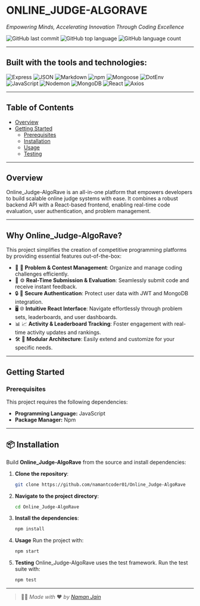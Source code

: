 # ONLINE_JUDGE-ALGORAVE

*Empowering Minds, Accelerating Innovation Through Coding Excellence*

![GitHub last commit](https://img.shields.io/github/last-commit/namanthecoder01/Online_Judge-AlgoRave) ![GitHub top language](https://img.shields.io/github/languages/top/namanthecoder01/Online_Judge-AlgoRave) ![GitHub language count](https://img.shields.io/github/languages/count/namanthecoder01/Online_Judge-AlgoRave)

---

## Built with the tools and technologies:

![Express](https://img.shields.io/badge/-Express-black?logo=express) 
![JSON](https://img.shields.io/badge/-JSON-black?logo=json) 
![Markdown](https://img.shields.io/badge/-Markdown-black?logo=markdown) 
![npm](https://img.shields.io/badge/-npm-red?logo=npm) 
![Mongoose](https://img.shields.io/badge/-Mongoose-cc0000?logo=mongoose) 
![DotEnv](https://img.shields.io/badge/-.ENV-yellowgreen)
![JavaScript](https://img.shields.io/badge/-JavaScript-yellow?logo=javascript) 
![Nodemon](https://img.shields.io/badge/-Nodemon-green?logo=nodemon)
![MongoDB](https://img.shields.io/badge/-MongoDB-green?logo=mongodb)
![React](https://img.shields.io/badge/-React-00c8ff?logo=react)
![Axios](https://img.shields.io/badge/-Axios-purple)

---

## Table of Contents

- [Overview](#overview)
- [Getting Started](#getting-started)
  - [Prerequisites](#prerequisites)
  - [Installation](#installation)
  - [Usage](#usage)
  - [Testing](#testing)

---

## Overview

Online_Judge-AlgoRave is an all-in-one platform that empowers developers to build scalable online judge systems with ease. It combines a robust backend API with a React-based frontend, enabling real-time code evaluation, user authentication, and problem management.

---

## Why Online_Judge-AlgoRave?

This project simplifies the creation of competitive programming platforms by providing essential features out-of-the-box:

- 🎯 🧩 **Problem & Contest Management**: Organize and manage coding challenges efficiently.
- 🚀 ⚙️ **Real-Time Submission & Evaluation**: Seamlessly submit code and receive instant feedback.
- 🔒 🔑 **Secure Authentication**: Protect user data with JWT and MongoDB integration.
- 🖥️ 🌐 **Intuitive React Interface**: Navigate effortlessly through problem sets, leaderboards, and user dashboards.
- 📊 📈 **Activity & Leaderboard Tracking**: Foster engagement with real-time activity updates and rankings.
- 🛠️ 🧩 **Modular Architecture**: Easily extend and customize for your specific needs.

---

## Getting Started

### Prerequisites

This project requires the following dependencies:

- **Programming Language:** JavaScript  
- **Package Manager:** Npm

---

## 📦 Installation

Build **Online\_Judge-AlgoRave** from the source and install dependencies:

1. **Clone the repository**:

   ```bash
   git clone https://github.com/namantcoder01/Online_Judge-AlgoRave
   ```

2. **Navigate to the project directory**:

   ```bash
   cd Online_Judge-AlgoRave
   ```

3. **Install the dependencies**:

   ```bash
   npm install
   ```

4. **Usage**
   Run the project with:

   ```bash
   npm start
   ```

5. **Testing**
   Online\_Judge-AlgoRave uses the test framework. Run the test suite with:

   ```bash
   npm test
   ```

---

> 🙋‍♂️ *Made with* ❤️ *by [Naman Jain](https://github.com/namantcoder01)*
